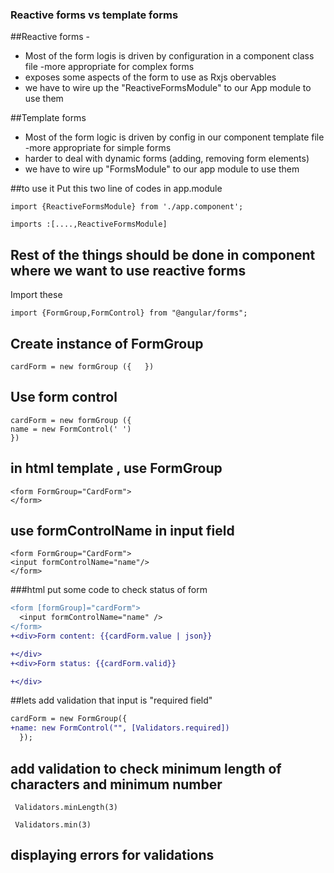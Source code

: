 ### Reactive forms vs template forms

##Reactive forms - 
  - Most of the form logis is driven by configuration in a component class file 
-more appropriate for complex forms
- exposes some aspects of the form to use as Rxjs obervables
- we have to wire up the "ReactiveFormsModule" to our App module to use them

##Template forms
 - Most of the form logic is driven by config in our component template file 
 -more appropriate for simple forms
 - harder to deal with dynamic forms (adding, removing form elements)
 - we have to wire up  "FormsModule" to our app module to use them
 
 ##to use it 
 Put this two line of codes in app.module
 
 ```
 import {ReactiveFormsModule} from './app.component';
 
 imports :[....,ReactiveFormsModule]
 ```
 
 ## Rest of the things should be done in component where we want to use reactive forms
 
   Import these 
   ```
   import {FormGroup,FormControl} from "@angular/forms";
   
   ```
 
 ## Create instance of FormGroup
 ```
cardForm = new formGroup ({   })
```
## Use form control 
```
cardForm = new formGroup ({  
name = new FormControl(' ')
})

```
## in html template , use FormGroup 

```
<form FormGroup="CardForm">
</form>
```
## use formControlName in input field
```
<form FormGroup="CardForm">
<input formControlName="name"/>
</form>
```

###html put some code to check status of form

```diff
<form [formGroup]="cardForm">
  <input formControlName="name" />
</form>
+<div>Form content: {{cardForm.value | json}}

+</div>
+<div>Form status: {{cardForm.valid}}

+</div>
```
##lets add validation that input is "required field"

```diff
cardForm = new FormGroup({
+name: new FormControl("", [Validators.required])
  });
```
## add validation to check minimum length of characters and minimum number
```
 Validators.minLength(3)
```
```
 Validators.min(3)
```
## displaying errors for validations
